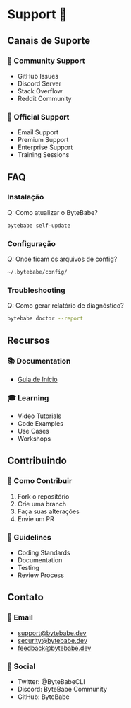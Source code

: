 # Support 💬

## Canais de Suporte

### 🌟 Community Support
- GitHub Issues
- Discord Server
- Stack Overflow
- Reddit Community

### 🎯 Official Support
- Email Support
- Premium Support
- Enterprise Support
- Training Sessions

## FAQ

### Instalação
Q: Como atualizar o ByteBabe?
```bash
bytebabe self-update
```

### Configuração
Q: Onde ficam os arquivos de config?
```bash
~/.bytebabe/config/
```

### Troubleshooting
Q: Como gerar relatório de diagnóstico?
```bash
bytebabe doctor --report
```

## Recursos

### 📚 Documentation
- [Guia de Início](quick-start.md)

### 🎓 Learning
- Video Tutorials
- Code Examples
- Use Cases
- Workshops

## Contribuindo

### 🤝 Como Contribuir
1. Fork o repositório
2. Crie uma branch
3. Faça suas alterações
4. Envie um PR

### 📝 Guidelines
- Coding Standards
- Documentation
- Testing
- Review Process

## Contato

### 📧 Email
- support@bytebabe.dev
- security@bytebabe.dev
- feedback@bytebabe.dev

### 💬 Social
- Twitter: @ByteBabeCLI
- Discord: ByteBabe Community
- GitHub: ByteBabe